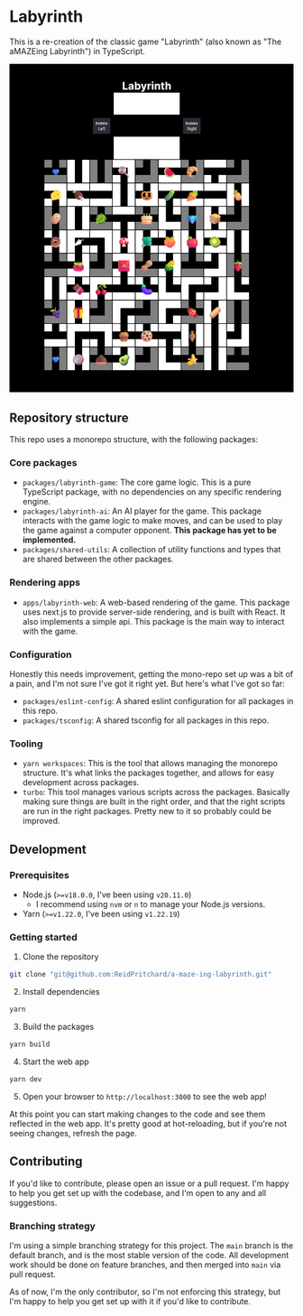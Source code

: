 # Labyrinth

This is a re-creation of the classic game "Labyrinth" (also known as "The aMAZEing Labyrinth") in TypeScript.

![Web App](assets/2024-02-10-WebApp.png)

## Repository structure

This repo uses a monorepo structure, with the following packages:

### Core packages

- `packages/labyrinth-game`: The core game logic. This is a pure TypeScript package, with no dependencies on any specific rendering engine.
- `packages/labyrinth-ai`: An AI player for the game. This package interacts with the game logic to make moves, and can be used to play the game against a computer opponent. **This package has yet to be implemented.**
- `packages/shared-utils`: A collection of utility functions and types that are shared between the other packages.

### Rendering apps

- `apps/labyrinth-web`: A web-based rendering of the game. This package uses next.js to provide server-side rendering, and is built with React. It also implements a simple api. This package is the main way to interact with the game.

### Configuration

Honestly this needs improvement, getting the mono-repo set up was a bit of a pain, and I'm not sure I've got it right yet. But here's what I've got so far:

- `packages/eslint-config`: A shared eslint configuration for all packages in this repo.
- `packages/tsconfig`: A shared tsconfig for all packages in this repo.

### Tooling

- `yarn workspaces`: This is the tool that allows managing the monorepo structure. It's what links the packages together, and allows for easy development across packages.
- `turbo`: This tool manages various scripts across the packages. Basically making sure things are built in the right order, and that the right scripts are run in the right packages. Pretty new to it so probably could be improved.

## Development

### Prerequisites

- Node.js (`>=v18.0.0`, I've been using `v20.11.0`)
  - I recommend using `nvm` or `n` to manage your Node.js versions.
- Yarn (`>=v1.22.0`, I've been using `v1.22.19`)

### Getting started

1. Clone the repository

```sh
git clone "git@github.com:ReidPritchard/a-maze-ing-labyrinth.git"
```

2. Install dependencies

```sh
yarn
```

3. Build the packages

```sh
yarn build
```

4. Start the web app

```sh
yarn dev
```

5. Open your browser to `http://localhost:3000` to see the web app!

At this point you can start making changes to the code and see them reflected in the web app.
It's pretty good at hot-reloading, but if you're not seeing changes, refresh the page.

## Contributing

If you'd like to contribute, please open an issue or a pull request. I'm happy to help you get set up with the codebase, and I'm open to any and all suggestions.

### Branching strategy

I'm using a simple branching strategy for this project. The `main` branch is the default branch, and is the most stable version of the code. All development work should be done on feature branches, and then merged into `main` via pull request.

As of now, I'm the only contributor, so I'm not enforcing this strategy, but I'm happy to help you get set up with it if you'd like to contribute.
